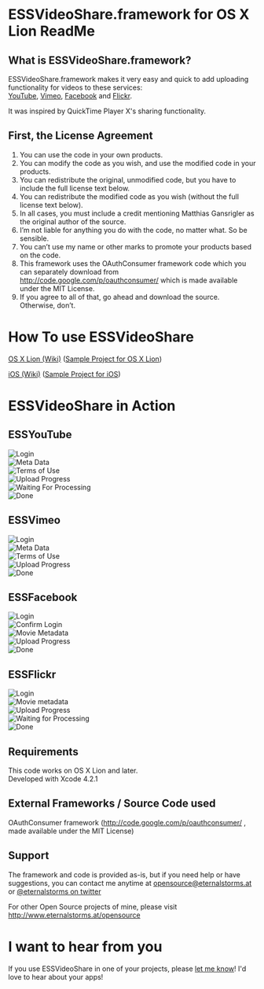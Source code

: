 # ESSVideoShare.framework for OS X Lion ReadMe

## What is ESSVideoShare.framework?

ESSVideoShare.framework makes it very easy and quick to add uploading functionality for videos to these services:  
[YouTube](http://www.youtube.com), [Vimeo](http://www.vimeo.com), [Facebook](http://www.facebook.com) and [Flickr](http://www.flickr.com).

It was inspired by QuickTime Player X's sharing functionality.

## First, the License Agreement

1) You can use the code in your own products.  
2) You can modify the code as you wish, and use the modified code in your products.  
3) You can redistribute the original, unmodified code, but you have to include the full license text below.  
4) You can redistribute the modified code as you wish (without the full license text below).  
5) In all cases, you must include a credit mentioning Matthias Gansrigler as the original author of the source.  
6) I’m not liable for anything you do with the code, no matter what. So be sensible.  
7) You can’t use my name or other marks to promote your products based on the code.  
8) This framework uses the OAuthConsumer framework code which you can separately download from http://code.google.com/p/oauthconsumer/ which is made available under the MIT License.  
9) If you agree to all of that, go ahead and download the source. Otherwise, don’t.

# How To use ESSVideoShare

[OS X Lion (Wiki)](https://github.com/eternalstorms/ESSVideoShare-for-OS-X-Lion/wiki/How-To-for-OS-X-Lion) ([Sample Project for OS X Lion](http://eternalstorms.at/opensource/ESSVideoShare/esvideosharetestMac.zip))

[iOS (Wiki)](https://github.com/eternalstorms/ESSVideoShare-for-OS-X-Lion/wiki/How-To-for-iOS) ([Sample Project for iOS](http://eternalstorms.at/opensource/ESSVideoShare/essvideoshareios.zip))

# ESSVideoShare in Action

## ESSYouTube

![Login](http://www.eternalstorms.at/opensource/ESSVideoShare/youtube/1.png "Login")  
![Meta Data](http://www.eternalstorms.at/opensource/ESSVideoShare/youtube/2.png "Movie meta data")  
![Terms of Use](http://www.eternalstorms.at/opensource/ESSVideoShare/youtube/3.png "Terms of Use")  
![Upload Progress](http://www.eternalstorms.at/opensource/ESSVideoShare/youtube/4.png "Upload progress")  
![Waiting For Processing](http://www.eternalstorms.at/opensource/ESSVideoShare/youtube/5.png "Waiting for Processing")  
![Done](http://www.eternalstorms.at/opensource/ESSVideoShare/youtube/6.png "Done")  

## ESSVimeo

![Login](http://www.eternalstorms.at/opensource/ESSVideoShare/vimeo/1.png "Login")  
![Meta Data](http://www.eternalstorms.at/opensource/ESSVideoShare/vimeo/2.png "Movie meta data")  
![Terms of Use](http://www.eternalstorms.at/opensource/ESSVideoShare/vimeo/3.png "Terms of Use")  
![Upload Progress](http://www.eternalstorms.at/opensource/ESSVideoShare/vimeo/4.png "Upload progress")  
![Done](http://www.eternalstorms.at/opensource/ESSVideoShare/vimeo/5.png "Done")  

## ESSFacebook

![Login](http://www.eternalstorms.at/opensource/ESSVideoShare/facebook/0.png "Login")  
![Confirm Login](http://www.eternalstorms.at/opensource/ESSVideoShare/facebook/2.png "Confirm Login")  
![Movie Metadata](http://www.eternalstorms.at/opensource/ESSVideoShare/facebook/3.png "Movie metadata")  
![Upload Progress](http://www.eternalstorms.at/opensource/ESSVideoShare/facebook/4.png "Upload progress")  
![Done](http://www.eternalstorms.at/opensource/ESSVideoShare/facebook/5.png "Done")  

## ESSFlickr

![Login](http://www.eternalstorms.at/opensource/ESSVideoShare/flickr/1.png "Login")  
![Movie metadata](http://www.eternalstorms.at/opensource/ESSVideoShare/flickr/2.png "Movie metadata")  
![Upload Progress](http://www.eternalstorms.at/opensource/ESSVideoShare/flickr/3.png "Movie metadata")  
![Waiting for Processing](http://www.eternalstorms.at/opensource/ESSVideoShare/flickr/4.png "Waiting for Processing")  
![Done](http://www.eternalstorms.at/opensource/ESSVideoShare/flickr/5.png "Done")

## Requirements
This code works on OS X Lion and later.  
Developed with Xcode 4.2.1  

## External Frameworks / Source Code used

OAuthConsumer framework (http://code.google.com/p/oauthconsumer/ , made available under the MIT License)

## Support
The framework and code is provided as-is, but if you need help or have suggestions, you can contact me anytime at [opensource@eternalstorms.at](mailto:opensource@eternalstorms.at) or [@eternalstorms on twitter](http://twitter.com/eternalstorms)

For other Open Source projects of mine, please visit http://www.eternalstorms.at/opensource

# I want to hear from you
If you use ESSVideoShare in one of your projects, please [let me know](mailto:opensource@eternalstorms.at)! I'd love to hear about your apps!